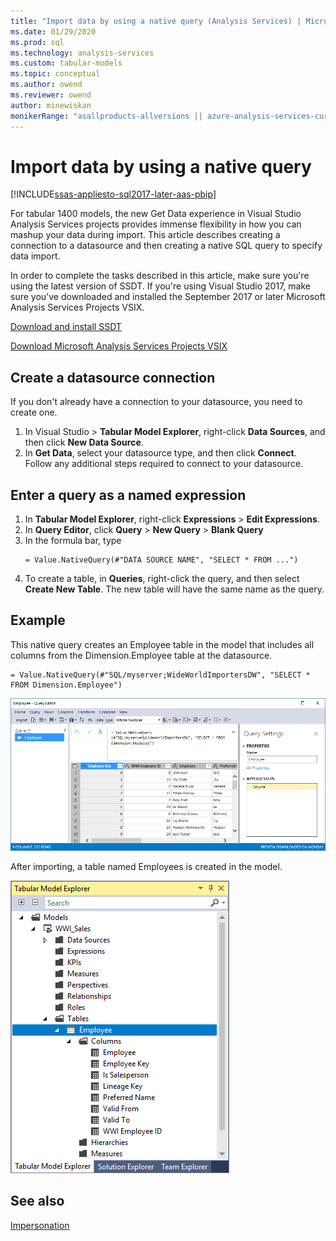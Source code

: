 ```yaml
---
title: "Import data by using a native query (Analysis Services) | Microsoft Docs"
ms.date: 01/29/2020
ms.prod: sql
ms.technology: analysis-services
ms.custom: tabular-models
ms.topic: conceptual
ms.author: owend
ms.reviewer: owend
author: minewiskan
monikerRange: "asallproducts-allversions || azure-analysis-services-current || power-bi-premium-current || >= sql-analysis-services-2017"
---
```

# Import data by using a native query

[!INCLUDE[ssas-appliesto-sql2017-later-aas-pbip](../../includes/ssas-appliesto-sql2017-later-aas-pbip.md)]

For tabular 1400 models, the new Get Data experience in Visual Studio Analysis Services projects provides immense flexibility in how you can mashup your data during import. This article describes creating a connection to a datasource and then creating a native SQL query to specify data import.

In order to complete the tasks described in this article, make sure you're using the latest version of SSDT. If you're using Visual Studio 2017, make sure you've downloaded and installed the September 2017 or later Microsoft Analysis Services Projects VSIX.

[Download and install SSDT](/sql/ssdt/download-sql-server-data-tools-ssdt)

[Download Microsoft Analysis Services Projects VSIX](https://marketplace.visualstudio.com/items?itemName=ProBITools.MicrosoftAnalysisServicesModelingProjects)

## Create a datasource connection
If you don't already have a connection to your datasource, you need to create one.

1. In Visual Studio > **Tabular Model Explorer**, right-click **Data Sources**, and then click **New Data Source**.
2. In **Get Data**, select your datasource type, and then click **Connect**. Follow any additional steps required to connect to your datasource.


## Enter a query as a named expression
1. In **Tabular Model Explorer**, right-click **Expressions** > **Edit Expressions**.
2. In **Query Editor**, click **Query** > **New Query** > **Blank Query**
3. In the formula bar, type
    ```
    = Value.NativeQuery(#"DATA SOURCE NAME", "SELECT * FROM ...")
    ```
4. To create a table, in **Queries**, right-click the query, and then select **Create New Table**. The new table will have the same name as the query.


## Example
This native query creates an Employee table in the model that includes all columns from the Dimension.Employee table at the datasource.

```
= Value.NativeQuery(#"SQL/myserver;WideWorldImportersDW", "SELECT * FROM Dimension.Employee")
```
![Query editor](media/ssas-import-query-example.png)


After importing, a table named Employees is created in the model.   

![Query editor](media/ssas-import-query-example-table.png)


## See also  

 [Impersonation](../../analysis-services/tabular-models/impersonation-ssas-tabular.md)   

  
